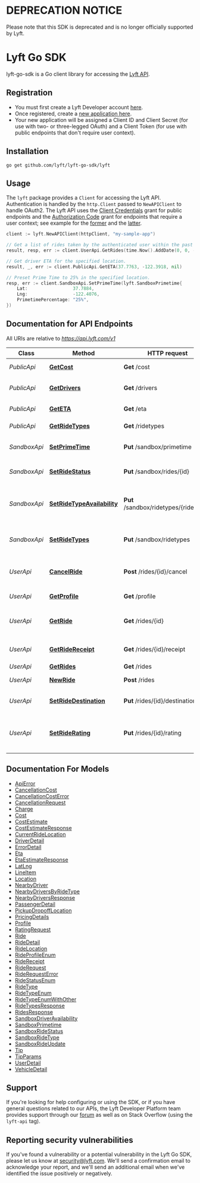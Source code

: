 # DEPRECATION NOTICE

Please note that this SDK is deprecated and is no longer officially supported by Lyft.

# Lyft Go SDK

lyft-go-sdk is a Go client library for accessing the [Lyft API](https://developer.lyft.com/docs).

## Registration
- You must first create a Lyft Developer account [here](https://www.lyft.com/developers).
- Once registered, create a [new application here](https://https://www.lyft.com/developers/manage).
- Your new application will be assigned a Client ID and Client Secret (for use with two- or three-legged OAuth) and a Client Token (for use with public endpoints that don't require user context).

## Installation

```console
go get github.com/lyft/lyft-go-sdk/lyft
```

## Usage

The `lyft` package provides a `Client` for accessing the Lyft API. Authentication is handled by the `http.Client` passed to `NewAPIClient` to handle OAuth2. The Lyft API uses the [Client Credentials](https://developer.lyft.com/docs/authentication#section-client-credentials-2-legged-flow-for-public-endpoints) grant for public endpoints and the [Authorization Code](https://developer.lyft.com/docs/authentication#section-3-legged-flow-for-accessing-user-specific-endpoints) grant for endpoints that require a user context; see example for the [former](https://github.com/lyft/lyft-go-sdk/blob/master/examples/public/main.go) and the [latter](https://github.com/lyft/lyft-go-sdk/blob/master/examples/user/main.go). 

```go
client := lyft.NewAPIClient(httpClient, "my-sample-app")

// Get a list of rides taken by the authenticated user within the past 30 days.
result, resp, err := client.UserApi.GetRides(time.Now().AddDate(0, 0, -30), nil)

// Get driver ETA for the specified location.
result, _, err := client.PublicApi.GetETA(37.7763, -122.3918, nil)

// Preset Prime Time to 25% in the specified location.
resp, err := client.SandboxApi.SetPrimeTime(lyft.SandboxPrimetime{
	Lat:                 37.7884,
	Lng:                 -122.4076,
	PrimetimePercentage: "25%",
})
```

## Documentation for API Endpoints

All URIs are relative to *https://api.lyft.com/v1*

Class | Method | HTTP request | Description
------------ | ------------- | ------------- | -------------
*PublicApi* | [**GetCost**](https://github.com/lyft/lyft-go-sdk/tree/master/lyft/docs/PublicApi.md#getcost) | **Get** /cost | Cost estimates
*PublicApi* | [**GetDrivers**](https://github.com/lyft/lyft-go-sdk/tree/master/lyft/docs/PublicApi.md#getdrivers) | **Get** /drivers | Available drivers nearby
*PublicApi* | [**GetETA**](https://github.com/lyft/lyft-go-sdk/tree/master/lyft/docs/PublicApi.md#geteta) | **Get** /eta | Pickup ETAs
*PublicApi* | [**GetRideTypes**](https://github.com/lyft/lyft-go-sdk/tree/master/lyft/docs/PublicApi.md#getridetypes) | **Get** /ridetypes | Types of rides
*SandboxApi* | [**SetPrimeTime**](https://github.com/lyft/lyft-go-sdk/tree/master/lyft/docs/SandboxApi.md#setprimetime) | **Put** /sandbox/primetime | Preset Prime Time percentage
*SandboxApi* | [**SetRideStatus**](https://github.com/lyft/lyft-go-sdk/tree/master/lyft/docs/SandboxApi.md#setridestatus) | **Put** /sandbox/rides/{id} | Propagate ride through ride status
*SandboxApi* | [**SetRideTypeAvailability**](https://github.com/lyft/lyft-go-sdk/tree/master/lyft/docs/SandboxApi.md#setridetypeavailability) | **Put** /sandbox/ridetypes/{ride_type} | Driver availability for processing ride request
*SandboxApi* | [**SetRideTypes**](https://github.com/lyft/lyft-go-sdk/tree/master/lyft/docs/SandboxApi.md#setridetypes) | **Put** /sandbox/ridetypes | Preset types of rides for sandbox
*UserApi* | [**CancelRide**](https://github.com/lyft/lyft-go-sdk/tree/master/lyft/docs/UserApi.md#cancelride) | **Post** /rides/{id}/cancel | Cancel a ongoing requested ride
*UserApi* | [**GetProfile**](https://github.com/lyft/lyft-go-sdk/tree/master/lyft/docs/UserApi.md#getprofile) | **Get** /profile | The user&#39;s general info
*UserApi* | [**GetRide**](https://github.com/lyft/lyft-go-sdk/tree/master/lyft/docs/UserApi.md#getride) | **Get** /rides/{id} | Get the ride detail of a given ride ID
*UserApi* | [**GetRideReceipt**](https://github.com/lyft/lyft-go-sdk/tree/master/lyft/docs/UserApi.md#getridereceipt) | **Get** /rides/{id}/receipt | Get the receipt of the rides.
*UserApi* | [**GetRides**](https://github.com/lyft/lyft-go-sdk/tree/master/lyft/docs/UserApi.md#getrides) | **Get** /rides | List rides
*UserApi* | [**NewRide**](https://github.com/lyft/lyft-go-sdk/tree/master/lyft/docs/UserApi.md#newride) | **Post** /rides | Request a Lyft
*UserApi* | [**SetRideDestination**](https://github.com/lyft/lyft-go-sdk/tree/master/lyft/docs/UserApi.md#setridedestination) | **Put** /rides/{id}/destination | Update the destination of the ride
*UserApi* | [**SetRideRating**](https://github.com/lyft/lyft-go-sdk/tree/master/lyft/docs/UserApi.md#setriderating) | **Put** /rides/{id}/rating | Add the passenger&#39;s rating, feedback, and tip


## Documentation For Models

 - [ApiError](https://github.com/lyft/lyft-go-sdk/tree/master/lyft/docs/ApiError.md)
 - [CancellationCost](https://github.com/lyft/lyft-go-sdk/tree/master/lyft/docs/CancellationCost.md)
 - [CancellationCostError](https://github.com/lyft/lyft-go-sdk/tree/master/lyft/docs/CancellationCostError.md)
 - [CancellationRequest](https://github.com/lyft/lyft-go-sdk/tree/master/lyft/docs/CancellationRequest.md)
 - [Charge](https://github.com/lyft/lyft-go-sdk/tree/master/lyft/docs/Charge.md)
 - [Cost](https://github.com/lyft/lyft-go-sdk/tree/master/lyft/docs/Cost.md)
 - [CostEstimate](https://github.com/lyft/lyft-go-sdk/tree/master/lyft/docs/CostEstimate.md)
 - [CostEstimateResponse](https://github.com/lyft/lyft-go-sdk/tree/master/lyft/docs/CostEstimateResponse.md)
 - [CurrentRideLocation](https://github.com/lyft/lyft-go-sdk/tree/master/lyft/docs/CurrentRideLocation.md)
 - [DriverDetail](https://github.com/lyft/lyft-go-sdk/tree/master/lyft/docs/DriverDetail.md)
 - [ErrorDetail](https://github.com/lyft/lyft-go-sdk/tree/master/lyft/docs/ErrorDetail.md)
 - [Eta](https://github.com/lyft/lyft-go-sdk/tree/master/lyft/docs/Eta.md)
 - [EtaEstimateResponse](https://github.com/lyft/lyft-go-sdk/tree/master/lyft/docs/EtaEstimateResponse.md)
 - [LatLng](https://github.com/lyft/lyft-go-sdk/tree/master/lyft/docs/LatLng.md)
 - [LineItem](https://github.com/lyft/lyft-go-sdk/tree/master/lyft/docs/LineItem.md)
 - [Location](https://github.com/lyft/lyft-go-sdk/tree/master/lyft/docs/Location.md)
 - [NearbyDriver](https://github.com/lyft/lyft-go-sdk/tree/master/lyft/docs/NearbyDriver.md)
 - [NearbyDriversByRideType](https://github.com/lyft/lyft-go-sdk/tree/master/lyft/docs/NearbyDriversByRideType.md)
 - [NearbyDriversResponse](https://github.com/lyft/lyft-go-sdk/tree/master/lyft/docs/NearbyDriversResponse.md)
 - [PassengerDetail](https://github.com/lyft/lyft-go-sdk/tree/master/lyft/docs/PassengerDetail.md)
 - [PickupDropoffLocation](https://github.com/lyft/lyft-go-sdk/tree/master/lyft/docs/PickupDropoffLocation.md)
 - [PricingDetails](https://github.com/lyft/lyft-go-sdk/tree/master/lyft/docs/PricingDetails.md)
 - [Profile](https://github.com/lyft/lyft-go-sdk/tree/master/lyft/docs/Profile.md)
 - [RatingRequest](https://github.com/lyft/lyft-go-sdk/tree/master/lyft/docs/RatingRequest.md)
 - [Ride](https://github.com/lyft/lyft-go-sdk/tree/master/lyft/docs/Ride.md)
 - [RideDetail](https://github.com/lyft/lyft-go-sdk/tree/master/lyft/docs/RideDetail.md)
 - [RideLocation](https://github.com/lyft/lyft-go-sdk/tree/master/lyft/docs/RideLocation.md)
 - [RideProfileEnum](https://github.com/lyft/lyft-go-sdk/tree/master/lyft/docs/RideProfileEnum.md)
 - [RideReceipt](https://github.com/lyft/lyft-go-sdk/tree/master/lyft/docs/RideReceipt.md)
 - [RideRequest](https://github.com/lyft/lyft-go-sdk/tree/master/lyft/docs/RideRequest.md)
 - [RideRequestError](https://github.com/lyft/lyft-go-sdk/tree/master/lyft/docs/RideRequestError.md)
 - [RideStatusEnum](https://github.com/lyft/lyft-go-sdk/tree/master/lyft/docs/RideStatusEnum.md)
 - [RideType](https://github.com/lyft/lyft-go-sdk/tree/master/lyft/docs/RideType.md)
 - [RideTypeEnum](https://github.com/lyft/lyft-go-sdk/tree/master/lyft/docs/RideTypeEnum.md)
 - [RideTypeEnumWithOther](https://github.com/lyft/lyft-go-sdk/tree/master/lyft/docs/RideTypeEnumWithOther.md)
 - [RideTypesResponse](https://github.com/lyft/lyft-go-sdk/tree/master/lyft/docs/RideTypesResponse.md)
 - [RidesResponse](https://github.com/lyft/lyft-go-sdk/tree/master/lyft/docs/RidesResponse.md)
 - [SandboxDriverAvailability](https://github.com/lyft/lyft-go-sdk/tree/master/lyft/docs/SandboxDriverAvailability.md)
 - [SandboxPrimetime](https://github.com/lyft/lyft-go-sdk/tree/master/lyft/docs/SandboxPrimetime.md)
 - [SandboxRideStatus](https://github.com/lyft/lyft-go-sdk/tree/master/lyft/docs/SandboxRideStatus.md)
 - [SandboxRideType](https://github.com/lyft/lyft-go-sdk/tree/master/lyft/docs/SandboxRideType.md)
 - [SandboxRideUpdate](https://github.com/lyft/lyft-go-sdk/tree/master/lyft/docs/SandboxRideUpdate.md)
 - [Tip](https://github.com/lyft/lyft-go-sdk/tree/master/lyft/docs/Tip.md)
 - [TipParams](https://github.com/lyft/lyft-go-sdk/tree/master/lyft/docs/TipParams.md)
 - [UserDetail](https://github.com/lyft/lyft-go-sdk/tree/master/lyft/docs/UserDetail.md)
 - [VehicleDetail](https://github.com/lyft/lyft-go-sdk/tree/master/lyft/docs/VehicleDetail.md)


## Support

If you're looking for help configuring or using the SDK, or if you have general questions related to our APIs, the Lyft Developer Platform team provides support through our [forum](https://devcommunity.lyft.co/) as well as on Stack Overflow (using the `lyft-api` tag).

## Reporting security vulnerabilities

If you've found a vulnerability or a potential vulnerability in the Lyft Go SDK,
please let us know at security@lyft.com. We'll send a confirmation email to
acknowledge your report, and we'll send an additional email when we've
identified the issue positively or negatively.

